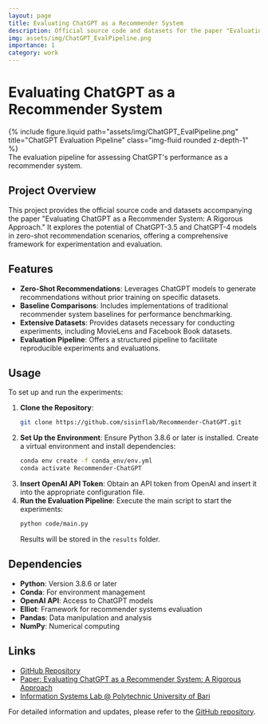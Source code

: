 ```yaml
---
layout: page
title: Evaluating ChatGPT as a Recommender System
description: Official source code and datasets for the paper "Evaluating ChatGPT as a Recommender System: A Rigorous Approach."
img: assets/img/ChatGPT_EvalPipeline.png
importance: 1
category: work
---
```


# Evaluating ChatGPT as a Recommender System

<div class="row">
  <div class="col-sm mt-3 mt-md-0">
    {% include figure.liquid path="assets/img/ChatGPT_EvalPipeline.png" title="ChatGPT Evaluation Pipeline" class="img-fluid rounded z-depth-1" %}
  </div>
</div>
<div class="caption">
  The evaluation pipeline for assessing ChatGPT's performance as a recommender system.
</div>

## Project Overview

This project provides the official source code and datasets accompanying the paper "Evaluating ChatGPT as a Recommender System: A Rigorous Approach." It explores the potential of ChatGPT-3.5 and ChatGPT-4 models in zero-shot recommendation scenarios, offering a comprehensive framework for experimentation and evaluation.

## Features

- **Zero-Shot Recommendations**: Leverages ChatGPT models to generate recommendations without prior training on specific datasets.
- **Baseline Comparisons**: Includes implementations of traditional recommender system baselines for performance benchmarking.
- **Extensive Datasets**: Provides datasets necessary for conducting experiments, including MovieLens and Facebook Book datasets.
- **Evaluation Pipeline**: Offers a structured pipeline to facilitate reproducible experiments and evaluations.

## Usage

To set up and run the experiments:

1. **Clone the Repository**:
   ```bash
   git clone https://github.com/sisinflab/Recommender-ChatGPT.git
   ```
2. **Set Up the Environment**:
   Ensure Python 3.8.6 or later is installed. Create a virtual environment and install dependencies:
   ```bash
   conda env create -f conda_env/env.yml
   conda activate Recommender-ChatGPT
   ```
3. **Insert OpenAI API Token**:
   Obtain an API token from OpenAI and insert it into the appropriate configuration file.
4. **Run the Evaluation Pipeline**:
   Execute the main script to start the experiments:
   ```bash
   python code/main.py
   ```
   Results will be stored in the `results` folder.

## Dependencies

- **Python**: Version 3.8.6 or later
- **Conda**: For environment management
- **OpenAI API**: Access to ChatGPT models
- **Elliot**: Framework for recommender systems evaluation
- **Pandas**: Data manipulation and analysis
- **NumPy**: Numerical computing

## Links

- [GitHub Repository](https://github.com/sisinflab/Recommender-ChatGPT)
- [Paper: Evaluating ChatGPT as a Recommender System: A Rigorous Approach](https://arxiv.org/abs/2309.03613)
- [Information Systems Lab @ Polytechnic University of Bari](https://github.com/sisinflab/)

For detailed information and updates, please refer to the [GitHub repository](https://github.com/sisinflab/Recommender-ChatGPT).
